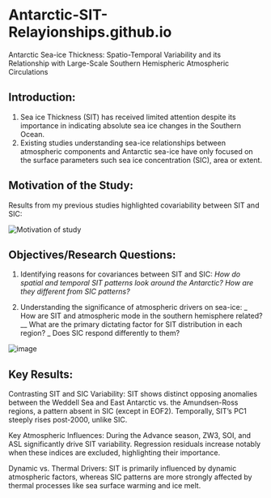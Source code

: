 # Antarctic-SIT-Relayionships.github.io
Antarctic Sea-ice Thickness: Spatio-Temporal Variability and its Relationship with Large-Scale Southern Hemispheric Atmospheric Circulations

## Introduction:
1. Sea ice Thickness (SIT) has received limited attention  despite its importance in indicating absolute sea ice changes in the Southern Ocean.
2. Existing studies understanding sea-ice relationships between atmospheric components and Antarctic sea-ice have only focused on the surface parameters such sea ice concentration (SIC), area or extent. 

## Motivation of the Study:  
Results from my previous studies highlighted covariability between SIT and SIC:

![Motivation of study](https://github.com/user-attachments/assets/b99f8128-00ae-466c-9dc2-7755264aacae)

## Objectives/Research Questions:
1. Identifying reasons for covariances between SIT and SIC:
    _How do spatial and temporal SIT patterns look around the Antarctic?
    How are they different from SIC patterns?_
    
2. Understanding the significance of atmospheric drivers on sea-ice: 
_    How are SIT and atmospheric mode in the southern hemisphere related? 
__    What are the primary dictating factor for SIT distribution in each region? 
_    Does SIC respond differently to them?

![image](https://github.com/user-attachments/assets/852f1376-ccaf-4daf-a652-c3e125572e51)

## Key Results:

Contrasting SIT and SIC Variability: SIT shows distinct opposing anomalies between the Weddell Sea and East Antarctic vs. the Amundsen-Ross regions, a pattern absent in SIC (except in EOF2). Temporally, SIT’s PC1 steeply rises post-2000, unlike SIC.

Key Atmospheric Influences: During the Advance season, ZW3, SOI, and ASL significantly drive SIT variability. Regression residuals increase notably when these indices are excluded, highlighting their importance.

Dynamic vs. Thermal Drivers: SIT is primarily influenced by dynamic atmospheric factors, whereas SIC patterns are more strongly affected by thermal processes like sea surface warming and ice melt.

